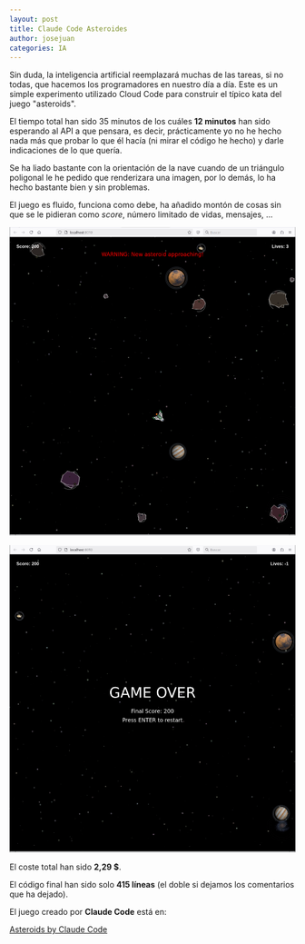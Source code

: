 ```yaml
---
layout: post
title: Claude Code Asteroides
author: josejuan
categories: IA
---
```


Sin duda, la inteligencia artificial reemplazará muchas de las tareas, si no todas, que hacemos los programadores en nuestro día a día. Este es un simple experimento utilizado Cloud Code para construir el típico kata del juego "asteroids".

El tiempo total han sido 35 minutos de los cuáles **12 minutos** han sido esperando al API a que pensara, es decir, prácticamente yo no he hecho nada más que probar lo que él hacía (ni mirar el código he hecho) y darle indicaciones de lo que quería.

Se ha liado bastante con la orientación de la nave cuando de un triángulo poligonal le he pedido que renderizara una imagen, por lo demás, lo ha hecho bastante bien y sin problemas.

El juego es fluido, funciona como debe, ha añadido montón de cosas sin que se le pidieran como _score_, número limitado de vidas, mensajes, ...

![Asteroids 1](/images/asteroids1.png)

![Asteroids 2](/images/asteroids2.png)

El coste total han sido **2,29 $**.

El código final han sido solo **415 líneas** (el doble si dejamos los comentarios que ha dejado).

El juego creado por **Claude Code** está en:

[Asteroids by Claude Code](/static/asteroids/index.html)
